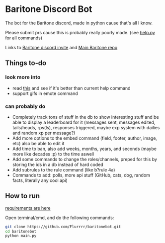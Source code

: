 # Baritone Discord Bot
The bot for the Baritone discord, made in python cause that's all I know.

Please submit prs cause this is probably really poorly made. (see [help.py](cogs/help.py) for all commands)

Links to [Baritone discord invite](https://discord.gg/s6fRBAUpmr) and [Main Baritone repo](https://github.com/cabaletta/baritone)
## Things to-do
### look more into
*   read [this](https://gist.github.com/InterStella0/b78488fb28cadf279dfd3164b9f0cf96) and see if it's better than current help command
*   support gifs in emote command
### can probably do
*   Completely track tons of stuff in the db to show interesting stuff and be able to display a leaderboard for it (messages sent, messages edited, tails/heads, rps(ls), responses triggered, maybe exp system with dailies and random xp per message?)
*   Add more options to the embed command (field, footer, author, image, etc) also be able to edit it
*   Add time to ban, also add weeks, months, years, and seconds (maybe more like decades :p) to the time aswell
*   Add some commands to change the roles/channels, preped for this by storing the ids in a db instead of hard coded
*   Add subrules to the rule command (like b?rule 4a)
*   Commands to add: polls, more api stuff (GitHub, cats, dog, random facts, literally any cool api)
## How to run
[requirements are here](requirements.txt)

Open terminal/cmd, and do the following commands:
```bash
git clone https://github.com/Flurrrr/baritonebot.git
cd baritonebot
python main.py
```

